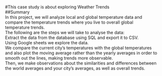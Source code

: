 #This case study is about exploring Weather Trends 
<br>
##Summary
<br>
In this project, we will analyze local and global temperature data and compare the temperature trends where you live to overall global temperature trends.
<br> 
The following are the steps we will take to analyse the data:<br>
Extract the data from the database using SQL and export it to CSV. <br>
Using Google sheets we explore the data.<br>
We compare the current city’s temperatures with the global temperatures and also plot the moving average rather than the yearly averages in order to smooth out the lines, making trends more observable.<br>
Then, we make observations about the similarities and differences between the world averages and your city’s averages, as well as overall trends. 
